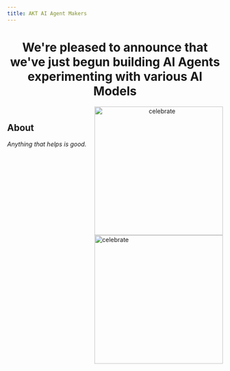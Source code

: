 ```yaml
---
title: AKT AI Agent Makers
---
```

<header>

# We're pleased to announce that we've just begun building AI Agents experimenting with various AI Models
<img src=https://octodex.github.com/images/constructocat2.jpg alt=celebrate width=300 align=right>
</header>

## About

_Anything that helps is good._

<img src=https://octodex.github.com/images/constructocat2.jpg alt=celebrate width=300 align=right>
